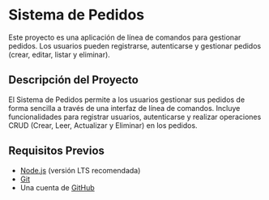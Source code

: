 # Sistema de Pedidos

Este proyecto es una aplicación de línea de comandos para gestionar pedidos. Los usuarios pueden registrarse, autenticarse y gestionar pedidos (crear, editar, listar y eliminar).

## Descripción del Proyecto

El Sistema de Pedidos permite a los usuarios gestionar sus pedidos de forma sencilla a través de una interfaz de línea de comandos. Incluye funcionalidades para registrar usuarios, autenticarse y realizar operaciones CRUD (Crear, Leer, Actualizar y Eliminar) en los pedidos.

## Requisitos Previos

- [Node.js](https://nodejs.org/) (versión LTS recomendada)
- [Git](https://git-scm.com/downloads)
- Una cuenta de [GitHub](https://github.com/)

